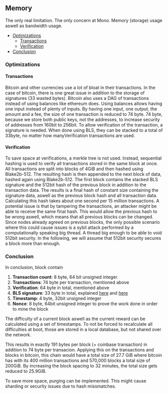 ## Memory
The only real limitation. The only concern at Mono. Memory (storage) usage aswell as bandwidth usage.

- [Optimizations](#Optimizations)
	- [Transactions](#Transactions)
	- [Verification](#Verification)
- [Conclusion](#Conclusion)

### Optimizations
#### Transactions
Bitcoin and other currencies use a lot of bloat in their transactions. In the case of bitcoin, there is one great issue in addition to the storage of signatures (33 wasted bytes). Bitcoin also uses a DAG of transactions instead of using balances like ethereum does. Using balances allows having one input instead of plenty of inputs. By having one input, one output, the amount and a fee, the size of one transaction is reduced to 74 byte. 74 byte, because we store both public keys, not the addresses, to increase security of addresses from 160bit to 256bit. To allow verification of the transaction, a signature is needed. When done using BLS, they can be stacked to a total of 33byte, no matter how manyVerification transactions are used.

#### Verification
To save space at verifications, a merkle tree is not used. Instead, sequential hashing is used to verify all transactions stored in the same block at once. All transactions are split into blocks of 4GiB and then hashed using Blake2b-512. The resulting hash is then appended to the next block of data, hashed again using Blake2b-512. The first block contains the stacked BLS signature and the 512bit hash of the previous block in addition to the transaction data. The results is a final hash of constant size containing the signature data, aswell as the previous block hash and all transaction data. Calculating this hash takes about one second per 15 million transactions. A potential issue is that by tampering the transactions, an attacker might be able to receive the same final hash. This would allow the previous hash to be wrong aswell, which means that all previous blocks can be changed. Since nodes already agreed on previous blocks, the only possible scenario where this could cause issues is a sybil attack performed by a computationally speaking big thread. A thread big enough to be able to void 512bit security. In the following, we will assume that 512bit security secures a block more than enough.


### Conclusion
In conclusion, block contain 
1. **Transaction count**: 8 byte, 64 bit unsigned integer.
2. **Transactions**: 74 byte per transaction, mentioned above
3. **Verification**: 64 byte in total, mentioned above
4. **BLS signature**: 33 byte in total, explained [here](https://en.wikipedia.org/wiki/Boneh%E2%80%93Lynn%E2%80%93Shacham) and [here](https://medium.com/cryptoadvance/bls-signatures-better-than-schnorr-5a7fe30ea716)
5. **Timestamp**: 4 byte, 32bit unsigned integer
6. **Nonce**: 8 byte, 64bit unsigned integer to prove the work done in order to mine the block

The difficulty of a current block aswell as the current reward can be calculated using a set of timestamps. To not be forced to recalculate all difficulties at boot, those are stored in a local database, but not shared over the network.

This results in exactly 191 bytes per block (+ coinbase transaction) in addition to 74 byte per transacion. Applying this on the transactions and blocks in bitcoin, this chain would have a total size of 27.7 GiB where bitcoin has with its 400 million transactions and 570,000 blocks a total size of 200GiB. By increasing the block spacing to 32 minutes, the total size gets reduced to 25.9GiB.

To save more space, purging can be implemented. This might cause sharding or security issues due to hash missmatches.
